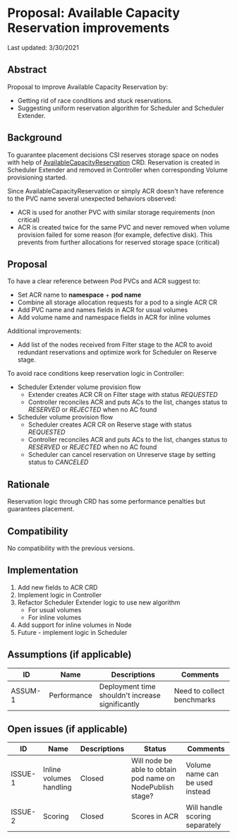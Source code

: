 # Proposal: Available Capacity Reservation improvements

Last updated: 3/30/2021


## Abstract

Proposal to improve Available Capacity Reservation by:
* Getting rid of race conditions and stuck reservations.
* Suggesting uniform reservation algorithm for Scheduler and Scheduler Extender.

## Background

To guarantee placement decisions CSI reserves storage space on nodes with help of [AvailableCapacityReservation](https://github.com/dell/csi-baremetal/blob/master/charts/csi-baremetal-driver/crds/csi-baremetal.dell.com_availablecapacityreservations.yaml) CRD.
Reservation is created in Scheduler Extender and removed in Controller when corresponding Volume provisioning started.

Since AvailableCapacityReservation or simply ACR doesn't have reference to the PVC name several unexpected behaviors observed:
* ACR is used for another PVC with similar storage requirements (non critical)
* ACR is created twice for the same PVC and never removed when volume provision failed for some reason (for example, defective disk). This prevents from further allocations for reserved storage space (critical)

## Proposal

To have a clear reference between Pod PVCs and ACR suggest to:
* Set ACR name to **namespace** + **pod name**
* Combine all storage allocation requests for a pod to a single ACR CR
* Add PVC name and names fields in ACR for usual volumes
* Add volume name and namespace fields in ACR for inline volumes

Additional improvements:
* Add list of the nodes received from Filter stage to the ACR to avoid redundant reservations and optimize work for Scheduler on Reserve stage.

To avoid race conditions keep reservation logic in Controller:
* Scheduler Extender volume provision flow
  * Extender creates ACR CR on Filter stage with status _REQUESTED_
  * Controller reconciles ACR and puts ACs to the list, changes status to _RESERVED_ or _REJECTED_ when no AC found
* Scheduler volume provision flow
  * Scheduler creates ACR CR on Reserve stage with status _REQUESTED_
  * Controller reconciles ACR and puts ACs to the list, changes status to _RESERVED_ or _REJECTED_ when no AC found
  * Scheduler can cancel reservation on Unreserve stage by setting status to _CANCELED_

## Rationale

Reservation logic through CRD has some performance penalties but guarantees placement.

## Compatibility

No compatibility with the previous versions.

## Implementation

1. Add new fields to ACR CRD
2. Implement logic in Controller
3. Refactor Scheduler Extender logic to use new algorithm
    - For usual volumes
    - For inline volumes
4. Add support for inline volumes in Node
5. Future - implement logic in Scheduler


## Assumptions (if applicable)

ID | Name | Descriptions | Comments
---| -----| -------------| --------
ASSUM-1 | Performance | Deployment time shouldn't increase significantly | Need to collect benchmarks


## Open issues (if applicable)

ID | Name | Descriptions | Status | Comments
---| -----| -------------| ------ | --------
ISSUE-1 | Inline volumes handling | Closed | Will node be able to obtain pod name on NodePublish stage? | Volume name can be used instead
ISSUE-2 | Scoring | Closed | Scores in ACR | Will handle scoring separately
